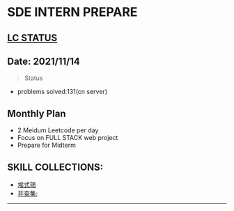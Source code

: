 # SDE INTERN PREPARE
[LC STATUS](https://leetcode-cn.com/u/nrtmos/)
---
## Date: 2021/11/14
> Status
- problems solved:131(cn server)
## Monthly Plan
- 2 Meidum Leetcode per day
- Focus on FULL STACK web project
- Prepare for Midterm
## SKILL COLLECTIONS:
- [埃式筛](https://blog.csdn.net/holly_Z_P_F/article/details/85063174)
- [并查集](https://zhuanlan.zhihu.com/p/93647900/);
---




